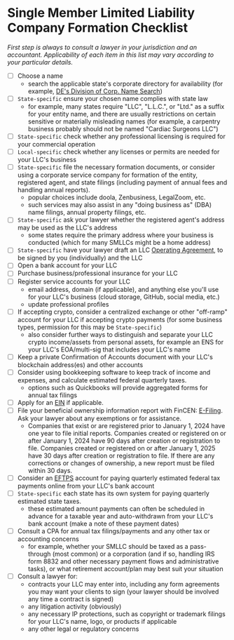 # Single Member Limited Liability Company Formation Checklist

_First step is always to consult a *lawyer in your jurisdiction* and an *accountant*. Applicability of each item in this list may vary according to your particular details._

- [ ] Choose a name 
    - search the applicable state's corporate directory for availability (for example, [DE's Division of Corp. Name Search](https://icis.corp.delaware.gov/Ecorp/EntitySearch/NameSearch.aspx))
- [ ] `State-specific` ensure your chosen name complies with state law
    - for example, many states require "LLC", "L.L.C.", or "Ltd." as a suffix for your entity name, and there are usually restrictions on certain sensitive or materially misleading names (for example, a carpentry business probably should not be named "Cardiac Surgeons LLC")
- [ ] `State-specific` check whether any professional licensing is required for your commercial operation 
- [ ] `Local-specific` check whether any licenses or permits are needed for your LLC's business
- [ ] `State-specific` file the necessary formation documents, or consider using a corporate service company for formation of the entity, registered agent, and state filings (including payment of annual fees and handling annual reports). 
    - popular choices include doola, Zenbusiness, LegalZoom, etc.
    - such services may also assist in any "doing business as" (DBA) name filings, annual property filings, etc.
- [ ] `State-specific` ask your lawyer whether the registered agent's address may be used as the LLC's address
    - some states require the primary address where your business is conducted (which for many SMLLCs might be a home address)
- [ ] `State-specific` have your lawyer draft an LLC [Operating Agreement](https://github.com/ErichDylus/Open-Source-Law/blob/main/forms/legal/Single%20Member%20LLC%20Operating%20Agreement.md), to be signed by you (individually) and the LLC
- [ ] Open a bank account for your LLC 
- [ ] Purchase business/professional insurance for your LLC
- [ ] Register service accounts for your LLC
    - email address, domain (if applicable), and anything else you'll use for your LLC's business (cloud storage, GitHub, social media, etc.)
    - update professional profiles
- [ ] If accepting crypto, consider a centralized exchange or other "off-ramp" account for your LLC if accepting crypto payments (for some business types, permission for this may be `State-specific`)
    - also consider further ways to distinguish and separate your LLC crypto income/assets from personal assets, for example an ENS for your LLC's EOA/multi-sig that includes your LLC's name 
- [ ] Keep a private Confirmation of Accounts document with your LLC's blockchain address(es) and other accounts
- [ ] Consider using bookkeeping software to keep track of income and expenses, and calculate estimated federal quarterly taxes. 
    - options such as Quickbooks will provide aggregated forms for annual tax filings
- [ ] Apply for an [EIN](https://www.irs.gov/businesses/small-businesses-self-employed/apply-for-an-employer-identification-number-ein-online) if applicable.
- [ ] File your beneficial ownership information report with FinCEN: [E-Filing](https://boiefiling.fincen.gov/fileboir). Ask your lawyer about any exemptions or for assistance.
    - Companies that exist or are registered prior to January 1, 2024 have one year to file initial reports. Companies created or registered on or after January 1, 2024 have 90 days after creation or registration to file. Companies created or registered on or after January 1, 2025 have 30 days after creation or registration to file. If there are any corrections or changes of ownership, a new report must be filed within 30 days.
- [ ] Consider an [EFTPS](https://www.eftps.gov/eftps/) account for paying quarterly estimated federal tax payments online from your LLC's bank account
- [ ] `State-specific` each state has its own system for paying quarterly estimated state taxes.
    - these estimated amount payments can often be scheduled in advance for a taxable year and auto-withdrawn from your LLC's bank account (make a note of these payment dates)
- [ ] Consult a CPA for annual tax filings/payments and any other tax or accounting concerns
    - for example, whether your SMLLC should be taxed as a pass-through (most common) or a corporation (and if so, handling IRS form 8832 and other necessary payment flows and administrative tasks), or what retirement account/plan may best suit your situation
- [ ] Consult a lawyer for:
    - contracts your LLC may enter into, including any form agreements you may want your clients to sign (your lawyer should be involved any time a contract is signed)
    - any litigation activity (obviously)
    - any necessary IP protections, such as copyright or trademark filings for your LLC's name, logo, or products if applicable
    - any other legal or regulatory concerns 
